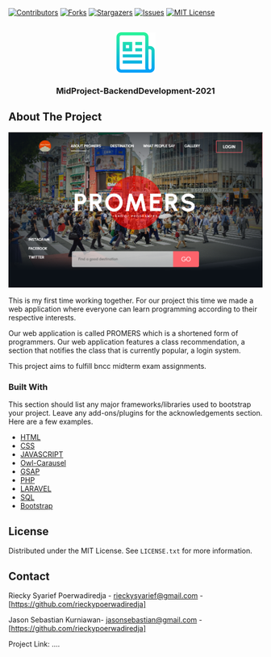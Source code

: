 
[![Contributors][contributors-shield]][contributors-url]
[![Forks][forks-shield]][forks-url]
[![Stargazers][stars-shield]][stars-url]
[![Issues][issues-shield]][issues-url]
[![MIT License][license-shield]][license-url]



<!-- PROJECT LOGO -->
<br />
<div align="center">
  <a href="https://github.com/rieckypoerwadiredja/MidProject-BackendDevelopment-2021">
    <img src="images/logo.png" alt="Logo" width="80" height="80">
  </a>

  <h3 align="center">MidProject-BackendDevelopment-2021</h3>
</div>

<!-- ABOUT THE PROJECT -->

## About The Project

[![Product Name Screen Shot][product-screenshot]](https://github.com/rieckypoerwadiredja/MidProject-BackendDevelopment-2021)

This is my first time working together. For our project this time we made a web application where everyone can learn programming according to their respective interests.

Our web application is called PROMERS which is a shortened form of programmers. Our web application features a class recommendation, a section that notifies the class that is currently popular, a login system.

This project aims to fulfill bncc midterm exam assignments.

### Built With

This section should list any major frameworks/libraries used to bootstrap your project. Leave any add-ons/plugins for the acknowledgements section. Here are a few examples.

* [HTML](https://html.com/)
* [CSS](https://developer.mozilla.org/en-US/docs/Web/CSS?retiredLocale=id)
* [JAVASCRIPT](https://www.javascript.com/)
* [Owl-Carausel](https://owlcarousel2.github.io/OwlCarousel2/)
* [GSAP](https://greensock.com/gsap/)
* [PHP](https://www.php.net/)
* [LARAVEL](https://laravel.com)
* [SQL](https://www.mysql.com/)
* [Bootstrap](https://getbootstrap.com)





<!-- LICENSE -->
## License

Distributed under the MIT License. See `LICENSE.txt` for more information.




<!-- CONTACT -->
## Contact

Riecky Syarief Poerwadiredja - rieckysyarief@gmail.com - [https://github.com/rieckypoerwadiredja]

Jason Sebastian Kurniawan- jasonsebastian@gmail.com - [https://github.com/rieckypoerwadiredja]

Project Link: ....



<!-- MARKDOWN LINKS & IMAGES -->

[contributors-shield]: https://img.shields.io/github/contributors/rieckypoerwadiredja/MidProject-BackendDevelopment-2021.svg?style=for-the-badge
[contributors-url]: https://github.com/rieckypoerwadiredja/MidProject-BackendDevelopment-2021/graphs/contributors
[forks-shield]: https://img.shields.io/github/forks/rieckypoerwadiredja/MidProject-BackendDevelopment-2021.svg?style=for-the-badge
[forks-url]: https://github.com/rieckypoerwadiredja/MidProject-BackendDevelopment-2021/network/members
[stars-shield]: https://img.shields.io/github/stars/rieckypoerwadiredja/MidProject-BackendDevelopment-2021.svg?style=for-the-badge
[stars-url]: stars-shield]][https://github.com/rieckypoerwadiredja/MidProject-BackendDevelopment-2021/stargazers
[issues-shield]: https://img.shields.io/github/issues/rieckypoerwadiredja/MidProject-BackendDevelopment-2021.svg?style=for-the-badge
[issues-url]: https://github.com/rieckypoerwadiredja/MidProject-BackendDevelopment-2021/issues
[license-shield]: https://img.shields.io/github/license/rieckypoerwadiredja/MidProject-BackendDevelopment-2021.svg?style=for-the-badge
[license-url]: license-shield]][https://github.com/rieckypoerwadiredja/MidProject-BackendDevelopment-2021/blob/master/LICENSE.txt
[product-screenshot]: images/screenshot.png

  


